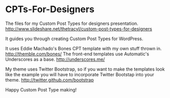 CPTs-For-Designers
==================

The files for my Custom Post Types for designers presentation.
http://www.slideshare.net/thetracyl/custom-post-types-for-designers

It guides you through creating Custom Post Types for WordPress.

It uses Eddie Machado's Bones CPT template with my own stuff thrown in. http://themble.com/bones/
The front-end templates use Automatic's Underscores as a base. http://underscores.me/

My theme uses Twitter Bootstrap, so if you want to make the templates look like the example you will have to incorporate Twitter Bootstap into your theme. http://twitter.github.com/bootstrap

Happy Custom Post Type making!